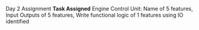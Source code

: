 Day 2 Assignment 
**Task Assigned**
Engine Control Unit: Name of 5 features, Input Outputs of 5 features, Write functional logic of 1 features using IO identified ​

